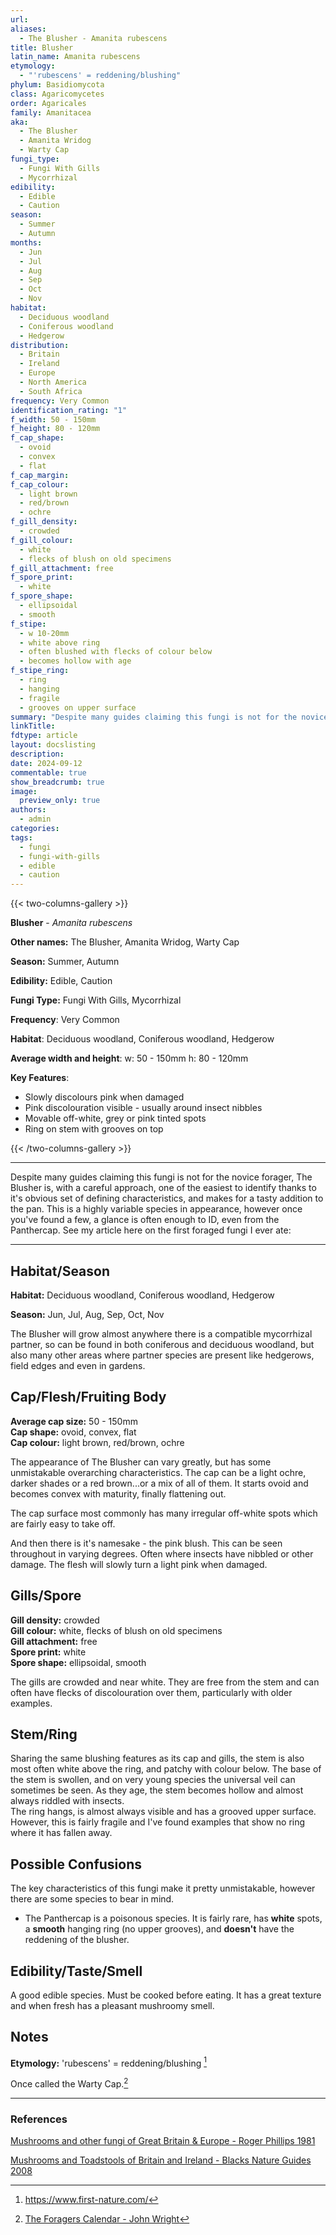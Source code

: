 ```yaml
---
url: 
aliases:
  - The Blusher - Amanita rubescens
title: Blusher
latin_name: Amanita rubescens
etymology:
  - "'rubescens' = reddening/blushing"
phylum: Basidiomycota
class: Agaricomycetes
order: Agaricales
family: Amanitacea
aka:
  - The Blusher
  - Amanita Wridog
  - Warty Cap
fungi_type:
  - Fungi With Gills
  - Mycorrhizal
edibility:
  - Edible
  - Caution
season:
  - Summer
  - Autumn
months:
  - Jun
  - Jul
  - Aug
  - Sep
  - Oct
  - Nov
habitat:
  - Deciduous woodland
  - Coniferous woodland
  - Hedgerow
distribution:
  - Britain
  - Ireland
  - Europe
  - North America
  - South Africa
frequency: Very Common
identification_rating: "1"
f_width: 50 - 150mm
f_height: 80 - 120mm
f_cap_shape:
  - ovoid
  - convex
  - flat
f_cap_margin: 
f_cap_colour:
  - light brown
  - red/brown
  - ochre
f_gill_density:
  - crowded
f_gill_colour:
  - white
  - flecks of blush on old specimens
f_gill_attachment: free
f_spore_print:
  - white
f_spore_shape:
  - ellipsoidal
  - smooth
f_stipe:
  - w 10-20mm
  - white above ring
  - often blushed with flecks of colour below
  - becomes hollow with age
f_stipe_ring:
  - ring
  - hanging
  - fragile
  - grooves on upper surface
summary: "Despite many guides claiming this fungi is not for the novice forager, The Blusher is, with a careful approach, one of the easiest to identify thanks to it's obvious set of defining characteristics, and makes for a tasty addition to the pan. This is a highly variable species in appearance, however once you've found a few, a glance is often enough to ID, even from the Panthercap. See my article here on the first foraged fungi I ever ate:"
linkTitle: 
fdtype: article
layout: docslisting
description: 
date: 2024-09-12
commentable: true
show_breadcrumb: true
image:
  preview_only: true
authors:
  - admin
categories: 
tags:
  - fungi
  - fungi-with-gills
  - edible
  - caution
---
```


{{< two-columns-gallery >}}

**Blusher** - _Amanita rubescens_

**Other names:** The Blusher, Amanita Wridog, Warty Cap

**Season:** Summer, Autumn

**Edibility:** Edible, Caution

**Fungi Type:** Fungi With Gills, Mycorrhizal

**Frequency**: Very Common

**Habitat**: Deciduous woodland, Coniferous woodland, Hedgerow

**Average width and height**: w: 50 - 150mm h: 80 - 120mm

**Key Features**:

- Slowly discolours pink when damaged
- Pink discolouration visible - usually around insect nibbles
- Movable off-white, grey or pink tinted spots
- Ring on stem with grooves on top

{{< /two-columns-gallery >}}

---

Despite many guides claiming this fungi is not for the novice forager, The Blusher is, with a careful approach, one of the easiest to identify thanks to it's obvious set of defining characteristics, and makes for a tasty addition to the pan. This is a highly variable species in appearance, however once you've found a few, a glance is often enough to ID, even from the Panthercap. See my article here on the first foraged fungi I ever ate:

---

## Habitat/Season

**Habitat:** Deciduous woodland, Coniferous woodland, Hedgerow

**Season:** Jun, Jul, Aug, Sep, Oct, Nov

The Blusher will grow almost anywhere there is a compatible mycorrhizal partner, so can be found in both coniferous and deciduous woodland, but also many other areas where partner species are present like hedgerows, field edges and even in gardens.

## Cap/Flesh/Fruiting Body

**Average cap size:** 50 - 150mm  
**Cap shape:** ovoid, convex, flat  
**Cap colour:** light brown, red/brown, ochre  

The appearance of The Blusher can vary greatly, but has some unmistakable overarching characteristics. The cap can be a light ochre, darker shades or a red brown...or a mix of all of them. It starts ovoid and becomes convex with maturity, finally flattening out.

The cap surface most commonly has many irregular off-white spots which are fairly easy to take off.

And then there is it's namesake - the pink blush. This can be seen throughout in varying degrees. Often where insects have nibbled or other damage. The flesh will slowly turn a light pink when damaged.

## Gills/Spore

**Gill density:** crowded  
**Gill colour:** white, flecks of blush on old specimens  
**Gill attachment:** free  
**Spore print:** white  
**Spore shape:** ellipsoidal, smooth

The gills are crowded and near white. They are free from the stem and can often have flecks of discolouration over them, particularly with older examples.

## Stem/Ring

Sharing the same blushing features as its cap and gills, the stem is also most often white above the ring, and patchy with colour below. The base of the stem is swollen, and on very young species the universal veil can sometimes be seen. As they age, the stem becomes hollow and almost always riddled with insects.  
The ring hangs, is almost always visible and has a grooved upper surface. However, this is fairly fragile and I've found examples that show no ring where it has fallen away.

## Possible Confusions

The key characteristics of this fungi make it pretty unmistakable, however there are some species to bear in mind.

- The Panthercap is a poisonous species. It is fairly rare, has **white** spots, a **smooth** hanging ring (no upper grooves), and **doesn't** have the reddening of the blusher.

## Edibility/Taste/Smell

A good edible species. Must be cooked before eating. It has a great texture and when fresh has a pleasant mushroomy smell.

## Notes

**Etymology:** 'rubescens' = reddening/blushing [^1]

Once called the Warty Cap.[^2]


---
### References


[Mushrooms and other fungi of Great Britain & Europe - Roger Phillips 1981](/guides/reference/books/Mushrooms-and-other-fungi-of-Great-Britain-and-Europe-Roger-Phillips-1981)

[Mushrooms and Toadstools of Britain and Ireland - Blacks Nature Guides 2008](/guides/reference/books/Mushrooms-and-Toadstools-of-Britain-and-Ireland-Blacks-Nature-Guides)

[^1]: https://www.first-nature.com/
[^2]: [The Foragers Calendar - John Wright](/guides/reference/books/the-foragers-calendar-john-wright)